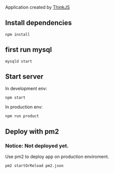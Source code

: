 
Application created by [ThinkJS](http://www.thinkjs.org)

## Install dependencies

```
npm install
```

## first run mysql

```
mysqld start
```

## Start server


In development env:
```
npm start
```

In production env:

```
npm run product
```

## Deploy with pm2

### Notice: Not deployed yet.

Use pm2 to deploy app on production enviroment.

```
pm2 startOrReload pm2.json
```